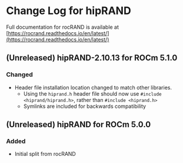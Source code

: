 # Change Log for hipRAND

Full documentation for rocRAND is available at [https://rocrand.readthedocs.io/en/latest/](https://rocrand.readthedocs.io/en/latest/)

## (Unreleased) hipRAND-2.10.13 for ROCm 5.1.0
### Changed
- Header file installation location changed to match other libraries.
  - Using the `hiprand.h` header file should now use `#include <hiprand/hiprand.h>`, rather than `#include <hiprand.h>`
  - Symlinks are included for backwards compatibility

## (Unreleased) hipRAND for ROCm 5.0.0
### Added
- Initial split from rocRAND
